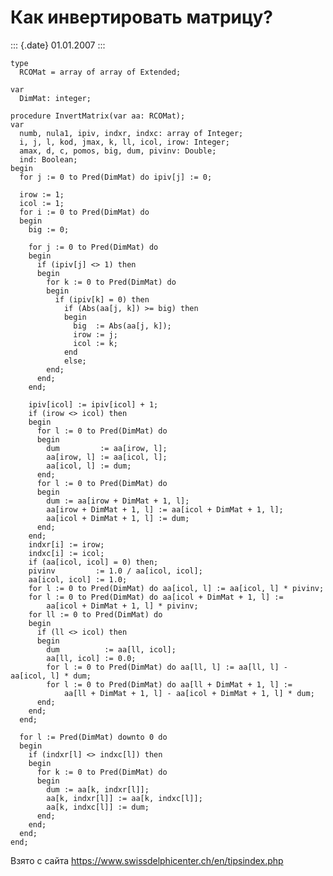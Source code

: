 Как инвертировать матрицу?
==========================

::: {.date}
01.01.2007
:::

    type 
      RCOMat = array of array of Extended; 
     
    var 
      DimMat: integer; 
     
    procedure InvertMatrix(var aa: RCOMat); 
    var 
      numb, nula1, ipiv, indxr, indxc: array of Integer; 
      i, j, l, kod, jmax, k, ll, icol, irow: Integer; 
      amax, d, c, pomos, big, dum, pivinv: Double; 
      ind: Boolean; 
    begin 
      for j := 0 to Pred(DimMat) do ipiv[j] := 0; 
     
      irow := 1; 
      icol := 1; 
      for i := 0 to Pred(DimMat) do 
      begin 
        big := 0; 
     
        for j := 0 to Pred(DimMat) do 
        begin 
          if (ipiv[j] <> 1) then 
          begin 
            for k := 0 to Pred(DimMat) do 
            begin 
              if (ipiv[k] = 0) then 
                if (Abs(aa[j, k]) >= big) then 
                begin 
                  big  := Abs(aa[j, k]); 
                  irow := j; 
                  icol := k; 
                end 
                else; 
            end; 
          end; 
        end; 
     
        ipiv[icol] := ipiv[icol] + 1; 
        if (irow <> icol) then 
        begin 
          for l := 0 to Pred(DimMat) do 
          begin 
            dum         := aa[irow, l]; 
            aa[irow, l] := aa[icol, l]; 
            aa[icol, l] := dum; 
          end; 
          for l := 0 to Pred(DimMat) do 
          begin 
            dum := aa[irow + DimMat + 1, l]; 
            aa[irow + DimMat + 1, l] := aa[icol + DimMat + 1, l]; 
            aa[icol + DimMat + 1, l] := dum; 
          end; 
        end; 
        indxr[i] := irow; 
        indxc[i] := icol; 
        if (aa[icol, icol] = 0) then; 
        pivinv         := 1.0 / aa[icol, icol]; 
        aa[icol, icol] := 1.0; 
        for l := 0 to Pred(DimMat) do aa[icol, l] := aa[icol, l] * pivinv; 
        for l := 0 to Pred(DimMat) do aa[icol + DimMat + 1, l] := 
            aa[icol + DimMat + 1, l] * pivinv; 
        for ll := 0 to Pred(DimMat) do 
        begin 
          if (ll <> icol) then 
          begin 
            dum          := aa[ll, icol]; 
            aa[ll, icol] := 0.0; 
            for l := 0 to Pred(DimMat) do aa[ll, l] := aa[ll, l] - aa[icol, l] * dum; 
            for l := 0 to Pred(DimMat) do aa[ll + DimMat + 1, l] := 
                aa[ll + DimMat + 1, l] - aa[icol + DimMat + 1, l] * dum; 
          end; 
        end; 
      end; 
     
      for l := Pred(DimMat) downto 0 do 
      begin 
        if (indxr[l] <> indxc[l]) then 
        begin 
          for k := 0 to Pred(DimMat) do 
          begin 
            dum := aa[k, indxr[l]]; 
            aa[k, indxr[l]] := aa[k, indxc[l]]; 
            aa[k, indxc[l]] := dum; 
          end; 
        end; 
      end; 
    end; 

Взято с сайта <https://www.swissdelphicenter.ch/en/tipsindex.php>
